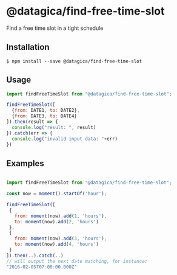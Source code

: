 # @datagica/find-free-time-slot

Find a free time slot in a tight schedule

## Installation

    $ npm install --save @datagica/find-free-time-slot

## Usage

```javascript
import findFreeTimeSlot from "@datagica/find-free-time-slot";

findFreeTimeSlot([
  {from: DATE1, to: DATE2},
  {from: DATE3, to: DATE4}
]).then(result => {
  console.log("result: ", result)
}).catch(err => {
  console.log("invalid input data: "+err)
})
```

## Examples

```javascript

import findFreeTimeSlot from "@datagica/find-free-time-slot";

const now = moment().startOf('hour');

findFreeTimeSlot([
 {
   from: moment(now).add(1, 'hours'),
   to: moment(now).add(2, 'hours')
 },
 {
   from: moment(now).add(3, 'hours'),
   to: moment(now).add(4, 'hours')
 }
]).then(..).catch(..)
// will output the next date matching, for instance:
"2016-02-05T07:00:00.000Z"
```
